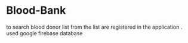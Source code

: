 # Blood-Bank
to search blood donor list from the list are registered in the application .
used google firebase database 

